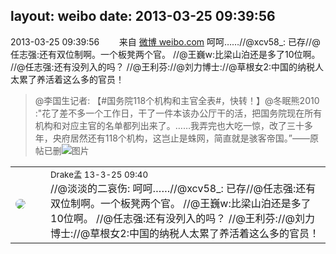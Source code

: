 layout: weibo
date: 2013-03-25 09:39:56
---
<meta name="referrer" content="no-referrer" />

2013-03-25 09:39:56  &nbsp;&nbsp;&nbsp;&nbsp;&nbsp;&nbsp; 来自 <a href="http://weibo.com/" rel="nofollow">微博 weibo.com</a>
呵呵……//@xcv58_: 已存//@任志强:还有双位制啊。一个板凳两个官。 //@王巍w:比梁山泊还是多了10位啊。 //@任志强:还有没列入的吗？ //@王利芬://@刘力博士://@草根女2:中国的纳税人太累了养活着这么多的官员！
>  @李国生记者: 【#国务院118个机构和主官全表#，快转！】@冬眠熊2010 :"花了差不多一个工作日，干了一件本该办公厅干的活，把国务院现在所有机构和对应主官的名单都列出来了。……我弄完也大吃一惊，改了三十多年，央府居然还有118个机构，这岂止是蛛网，简直就是骇客帝国。”——原帖已删 ​​​
>  ![图片](https://ww4.sinaimg.cn/large/8a731fd8jw1e317xwaz8pj.jpg)

<table style="width: 100%;">
  <tr>
    <td style="width: 40px;"><img style="border-radius:50%" src="https://tva2.sinaimg.cn/crop.52.55.553.553.50/483c94a3jw1eblo5ch8jxj20j60pnjwq.jpg?KID=imgbed,tva&Expires=1624464109&ssig=%2BP%2F9K%2F7S%2Br"></td>
    <td colspan="2"><small>Drake孟 13-3-25 09:40</small><br/>//@淡淡的二哀伤: 呵呵……//@xcv58_: 已存//@任志强:还有双位制啊。一个板凳两个官。 //@王巍w:比梁山泊还是多了10位啊。 //@任志强:还有没列入的吗？ //@王利芬://@刘力博士://@草根女2:中国的纳税人太累了养活着这么多的官员！</td>
  </tr>
</table>
